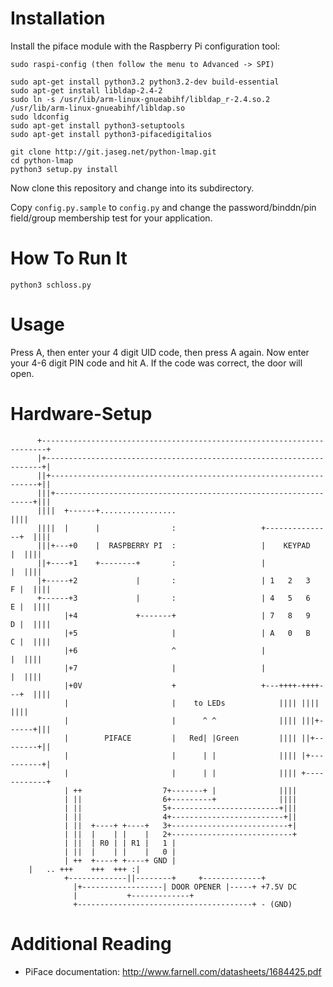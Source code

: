 Installation
=============

Install the piface module with the Raspberry Pi configuration tool:
```
sudo raspi-config (then follow the menu to Advanced -> SPI)

sudo apt-get install python3.2 python3.2-dev build-essential
sudo apt-get install libldap-2.4-2
sudo ln -s /usr/lib/arm-linux-gnueabihf/libldap_r-2.4.so.2 /usr/lib/arm-linux-gnueabihf/libldap.so
sudo ldconfig
sudo apt-get install python3-setuptools
sudo apt-get install python3-pifacedigitalios

git clone http://git.jaseg.net/python-lmap.git
cd python-lmap
python3 setup.py install
```

Now clone this repository and change into its subdirectory.

Copy ```config.py.sample``` to ```config.py``` and change the password/binddn/pin field/group membership test for your application.

How To Run It
===============

```
python3 schloss.py
```

Usage
======

Press A, then enter your 4 digit UID code, then press A again. Now enter your 4-6 digit PIN code and hit A.
If the code was correct, the door will open.

Hardware-Setup
================
          +-----------------------------------------------------------------------+
          |+---------------------------------------------------------------------+|
          ||+-------------------------------------------------------------------+||
          |||+-----------------------------------------------------------------+|||
          ||||  +------+.................                                      ||||
          ||||  |      |                :                   +---------------+  ||||
          |||+---+0    |  RASPBERRY PI  :                   |    KEYPAD     |  ||||
          ||+----+1    +--------+       :                   |               |  ||||
          |+-----+2             |       :                   | 1   2   3   F |  ||||
          +------+3             |       :                   | 4   5   6   E |  ||||
                |+4             +-------+                   | 7   8   9   D |  ||||
                |+5                     |                   | A   0   B   C |  ||||
                |+6                     ^                   |               |  ||||
                |+7                     |                   |               |  ||||
                |+0V                    +                   +---++++-++++---+  ||||
                |                       |    to LEDs            |||| ||||      ||||
                |                       |      ^ ^              |||| |||+------+|||
                |        PIFACE         |   Red| |Green         |||| ||+--------+||
                |                       |      | |              |||| |+----------+|
                |                       |      | |              |||| +------------+
                | ++                  7+-------+ |              ||||
                | ||                  6+---------+              ||||
                | ||                  5+------------------------+|||
                | ||                  4+-------------------------+||
                | ||  +----+ +----+   3+--------------------------+|
                | ||  |    | |    |   2+---------------------------+
                | ||  | R0 | | R1 |   1 |
                | ||  |    | |    |   0 |
                | ++  +----+ +----+ GND |
		|   .. +++    +++  +++ :|
                +-------------||--------+	  +-------------+
			      |+------------------| DOOR OPENER |-----+ +7.5V DC
			      |			  +-------------+
			      +---------------------------------------+ - (GND)

Additional Reading
====================

* PiFace documentation: http://www.farnell.com/datasheets/1684425.pdf
